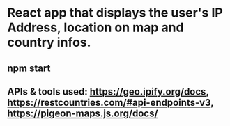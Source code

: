 # React app that displays the user's IP Address, location on map and country infos.

## npm start

## APIs & tools used: https://geo.ipify.org/docs, https://restcountries.com/#api-endpoints-v3, https://pigeon-maps.js.org/docs/
